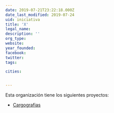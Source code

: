 ```yaml
---
date: 2019-07-21T23:22:18.000Z
date_last_modified: 2019-07-24
uid: iniciativa
title: 'X'
legal_name: 
description: ''
org_type: 
website: 
year_founded: 
facebook: 
twitter: 
tags:

cities: 


---
```


Esta organización tiene los siguientes proyectos:

- [Cargografias](/proyectos/cargografias)
